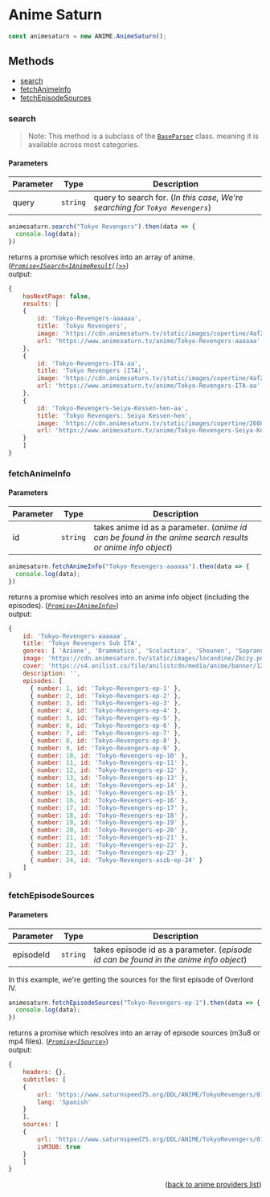 <h1>Anime Saturn</h1>

```ts
const animesaturn = new ANIME.AnimeSaturn();
```

<h2>Methods</h2>

- [search](#search)
- [fetchAnimeInfo](#fetchanimeinfo)
- [fetchEpisodeSources](#fetchepisodesources)

### search
> Note: This method is a subclass of the [`BaseParser`](https://github.com/consumet/extensions/blob/master/src/models/base-parser.ts) class. meaning it is available across most categories.


<h4>Parameters</h4>

| Parameter | Type     | Description                                                              |
| --------- | -------- | ------------------------------------------------------------------------ |
| query     | `string` | query to search for. (*In this case, We're searching for `Tokyo Revengers`*) |

```ts
animesaturn.search("Tokyo Revengers").then(data => {
  console.log(data);
})
```

returns a promise which resolves into an array of anime. (*[`Promise<ISearch<IAnimeResult[]>>`](https://github.com/consumet/extensions/blob/master/src/models/types.ts#L13-L26)*)\
output:
```js
{
    hasNextPage: false,
    results: [
    {
        id: 'Tokyo-Revengers-aaaaaa',
        title: 'Tokyo Revengers',
        image: 'https://cdn.animesaturn.tv/static/images/copertine/4af2d1048aeb86aeb9b585f3619275601626143497_full.jpg',
        url: 'https://www.animesaturn.tv/anime/Tokyo-Revengers-aaaaaa'
    },
    {
        id: 'Tokyo-Revengers-ITA-aa',
        title: 'Tokyo Revengers (ITA)',
        image: 'https://cdn.animesaturn.tv/static/images/copertine/4af2d1048aeb86aeb9b585f3619275601626143497_full.jpg',
        url: 'https://www.animesaturn.tv/anime/Tokyo-Revengers-ITA-aa'
    },
    {
        id: 'Tokyo-Revengers-Seiya-Kessen-hen-aa',
        title: 'Tokyo Revengers: Seiya Kessen-hen',
        image: 'https://cdn.animesaturn.tv/static/images/copertine/26084_1_1.png',
        url: 'https://www.animesaturn.tv/anime/Tokyo-Revengers-Seiya-Kessen-hen-aa'
    }
    ]
}
```

### fetchAnimeInfo

<h4>Parameters</h4>

| Parameter | Type     | Description                                                                                               |
| --------- | -------- | --------------------------------------------------------------------------------------------------------- |
| id        | `string` | takes anime id as a parameter. (*anime id can be found in the anime search results or anime info object*) |


```ts
animesaturn.fetchAnimeInfo("Tokyo-Revengers-aaaaaa").then(data => {
  console.log(data);
})
```

returns a promise which resolves into an anime info object (including the episodes). (*[`Promise<IAnimeInfo>`](https://github.com/consumet/extensions/blob/master/src/models/types.ts#L28-L42)*)\
output:
```js
{
    id: 'Tokyo-Revengers-aaaaaa',
    title: 'Tokyo Revengers Sub ITA',
    genres: [ 'Azione', 'Drammatico', 'Scolastico', 'Shounen', 'Soprannaturale' ],
    image: 'https://cdn.animesaturn.tv/static/images/locandine/Zkczy.png',
    cover: 'https://s4.anilist.co/file/anilistcdn/media/anime/banner/120120-oRfDsJjrpoQ4.jpg',
    description: '',
    episodes: [
      { number: 1, id: 'Tokyo-Revengers-ep-1' },
      { number: 2, id: 'Tokyo-Revengers-ep-2' },
      { number: 3, id: 'Tokyo-Revengers-ep-3' },
      { number: 4, id: 'Tokyo-Revengers-ep-4' },
      { number: 5, id: 'Tokyo-Revengers-ep-5' },
      { number: 6, id: 'Tokyo-Revengers-ep-6' },
      { number: 7, id: 'Tokyo-Revengers-ep-7' },
      { number: 8, id: 'Tokyo-Revengers-ep-8' },
      { number: 9, id: 'Tokyo-Revengers-ep-9' },
      { number: 10, id: 'Tokyo-Revengers-ep-10' },
      { number: 11, id: 'Tokyo-Revengers-ep-11' },
      { number: 12, id: 'Tokyo-Revengers-ep-12' },
      { number: 13, id: 'Tokyo-Revengers-ep-13' },
      { number: 14, id: 'Tokyo-Revengers-ep-14' },
      { number: 15, id: 'Tokyo-Revengers-ep-15' },
      { number: 16, id: 'Tokyo-Revengers-ep-16' },
      { number: 17, id: 'Tokyo-Revengers-ep-17' },
      { number: 18, id: 'Tokyo-Revengers-ep-18' },
      { number: 19, id: 'Tokyo-Revengers-ep-19' },
      { number: 20, id: 'Tokyo-Revengers-ep-20' },
      { number: 21, id: 'Tokyo-Revengers-ep-21' },
      { number: 22, id: 'Tokyo-Revengers-ep-22' },
      { number: 23, id: 'Tokyo-Revengers-ep-23' },
      { number: 24, id: 'Tokyo-Revengers-aszb-ep-24' }
    ]
}
```

### fetchEpisodeSources

<h4>Parameters</h4>

| Parameter | Type     | Description                                                                           |
| --------- | -------- | ------------------------------------------------------------------------------------- |
| episodeId | `string` | takes episode id as a parameter. (*episode id can be found in the anime info object*) |


In this example, we're getting the sources for the first episode of Overlord IV.
```ts
animesaturn.fetchEpisodeSources("Tokyo-Revengers-ep-1").then(data => {
  console.log(data);
})
```

returns a promise which resolves into an array of episode sources (m3u8 or mp4 files). (*[`Promise<ISource>`](https://github.com/consumet/extensions/blob/master/src/models/types.ts#L210-L214)*)\
output:
```js
{
    headers: {},
    subtitles: [
    {
        url: 'https://www.saturnspeed75.org/DDL/ANIME/TokyoRevengers/01/subtitles.vtt',
        lang: 'Spanish'
    }
    ],
    sources: [
    {
        url: 'https://www.saturnspeed75.org/DDL/ANIME/TokyoRevengers/01/playlist.m3u8',
        isM3U8: true
    }
    ]
}
```

<p align="end">(<a href="https://github.com/consumet/extensions/blob/master/docs/guides/anime.md#">back to anime providers list</a>)</p>
